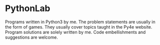 # PythonLab
Programs written in Python3 by me.
The problem statements are usually in the form of games.
They usually cover topics taught in the Py4e website. 
Program solutions are solely written by me. 
Code embellishments and suggestions are welcome.
 
